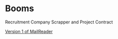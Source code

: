 # Booms

Recruitment Company Scrapper and Project Contract


[Version 1 of MailReader](https://gitlab.com/Priyam112/booms/-/tree/mailread_v1 "MailRead V1")